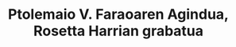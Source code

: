 ---
layout: quote
permalink: /eu/
langtag: eu
type: modern
script: Latn
langName: Euskara
englishLangName: Basque
title: Ptolemaio V. Faraoaren Agindua, Rosetta Harrian grabatua
quote: Agindu honen kopiak hieroglifoetan, demotikoan eta greziar literaturan basalto-xaflan grabatu eta Ptolemaio, betirako jainkoaren estatua ondoan, lehenengo, bigarren eta hirugarren mailako templean jarriko dira.
reference: 196 aK, Ptolemaio V. Faraoaren aginduak, Rosetta Harria, British Museum.
imageAlt: Ptolemaio V.aren aurpegiarekin moneta
selectAriaLabel: Hizkuntza aukeratu
buttonRandom: Ausazko
direction: ltr
---